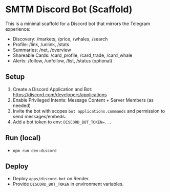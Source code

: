 # SMTM Discord Bot (Scaffold)

This is a minimal scaffold for a Discord bot that mirrors the Telegram experience:
- Discovery: /markets, /price, /whales, /search
- Profile: /link, /unlink, /stats
- Summaries: /net, /overview
- Shareable Cards: /card_profile, /card_trade, /card_whale
- Alerts: /follow, /unfollow, /list, /status (optional)

## Setup
1. Create a Discord Application and Bot: https://discord.com/developers/applications
2. Enable Privileged Intents: Message Content + Server Members (as needed)
3. Invite the bot with scopes `bot applications.commands` and permission to send messages/embeds.
4. Add a bot token to env: `DISCORD_BOT_TOKEN=...`

## Run (local)
- `npm run dev:discord`

## Deploy
- Deploy `apps/discord-bot` on Render.
- Provide `DISCORD_BOT_TOKEN` in environment variables.
